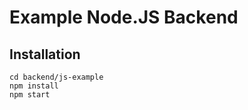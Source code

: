 # Example Node.JS Backend

## Installation

```shell
cd backend/js-example
npm install
npm start
```
